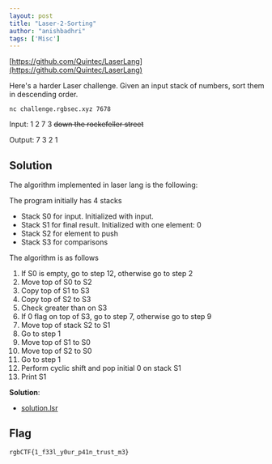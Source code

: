 ```yaml
---
layout: post
title: "Laser-2-Sorting"
author: "anishbadhri"
tags: ['Misc']
---
```


[https://github.com/Quintec/LaserLang](https://github.com/Quintec/LaserLang)

Here's a harder Laser challenge. Given an input stack of numbers, sort them in descending order. 

`nc challenge.rgbsec.xyz 7678`

Input: 1 2 7 3 ~~down the rockefeller street~~

Output: 7 3 2 1

## Solution

The algorithm implemented in laser lang is the following:

The program initially has 4 stacks
- Stack S0 for input. Initialized with input.
- Stack S1 for final result. Initialized with one element: 0
- Stack S2 for element to push
- Stack S3 for comparisons

The algorithm is as follows
1. If S0 is empty, go to step 12, otherwise go to step 2
2. Move top of S0 to S2
3. Copy top of S1 to S3
4. Copy top of S2 to S3
5. Check greater than on S3
6. If 0 flag on top of S3, go to step 7, otherwise go to step 9
7. Move top of stack S2 to S1
8. Go to step 1
9. Move top of S1 to S0
10. Move top of S2 to S0
11. Go to step 1
12. Perform cyclic shift and pop initial 0 on stack S1
13. Print S1

**Solution**:
- [solution.lsr]({site.baseurl}/assets/Laser-2-Sorting/solution.lsr)

## Flag
```
rgbCTF{1_f33l_y0ur_p41n_trust_m3}
```
